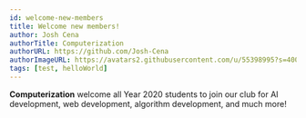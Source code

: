 ```yaml
---
id: welcome-new-members
title: Welcome new members!
author: Josh Cena
authorTitle: Computerization
authorURL: https://github.com/Josh-Cena
authorImageURL: https://avatars2.githubusercontent.com/u/55398995?s=400&u=88dc0dcb0691877524dd8739db9fde7ed4fa9721&v=4
tags: [test, helloWorld]
---
```


**Computerization** welcome all Year 2020 students to join our club for AI development, web development, algorithm development, and much more!

